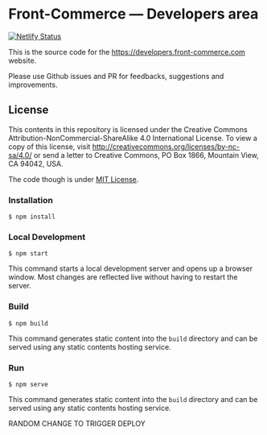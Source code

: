 # Front-Commerce — Developers area

[![Netlify Status](https://api.netlify.com/api/v1/badges/83adbe80-06e7-4941-97d4-db3dca7590e8/deploy-status)](https://app.netlify.com/sites/heuristic-almeida-1a1f35/deploys)

This is the source code for the https://developers.front-commerce.com website.

Please use Github issues and PR for feedbacks, suggestions and improvements.

## License

This contents in this repository is licensed under the Creative Commons
Attribution-NonCommercial-ShareAlike 4.0 International License. To view a copy
of this license, visit http://creativecommons.org/licenses/by-nc-sa/4.0/ or send
a letter to Creative Commons, PO Box 1866, Mountain View, CA 94042, USA.

The code though is under
[MIT License](https://github.com/front-commerce/developers.front-commerce.com/blob/main/LICENSE.md).

### Installation

```
$ npm install
```

### Local Development

```
$ npm start
```

This command starts a local development server and opens up a browser window.
Most changes are reflected live without having to restart the server.

### Build

```
$ npm build
```

This command generates static content into the `build` directory and can be
served using any static contents hosting service.

### Run

```
$ npm serve
```

This command generates static content into the `build` directory and can be
served using any static contents hosting service.

RANDOM CHANGE TO TRIGGER DEPLOY

